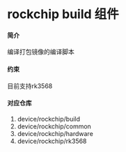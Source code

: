 # rockchip build 组件

#### 简介
编译打包镜像的编译脚本
#### 约束
目前支持rk3568
#### 对应仓库

1.  device/rockchip/build
2.  device/rockchip/common
3.  device/rockchip/hardware
4.  device/rockchip/rk3568
